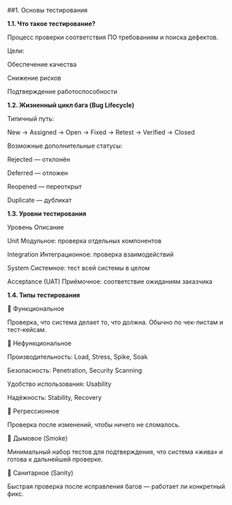 ##1. Основы тестирования

**1.1. Что такое тестирование?**

Процесс проверки соответствия ПО требованиям и поиска дефектов.

Цели:

Обеспечение качества

Снижение рисков

Подтверждение работоспособности

**1.2. Жизненный цикл бага (Bug Lifecycle)**

Типичный путь:

New → Assigned → Open → Fixed → Retest → Verified → Closed

Возможные дополнительные статусы:

Rejected — отклонён

Deferred — отложен

Reopened — переоткрыт

Duplicate — дубликат

**1.3. Уровни тестирования**

Уровень           Описание

Unit              Модульное: проверка отдельных компонентов

Integration       Интеграционное: проверка взаимодействий

System            Системное: тест всей системы в целом

Acceptance (UAT)  Приёмочное: соответствие ожиданиям заказчика

**1.4. Типы тестирования**

🔹 Функциональное

Проверка, что система делает то, что должна. Обычно по чек-листам и тест-кейсам.

🔹 Нефункциональное

Производительность: Load, Stress, Spike, Soak

Безопасность: Penetration, Security Scanning

Удобство использования: Usability

Надёжность: Stability, Recovery

🔹 Регрессионное

Проверка после изменений, чтобы ничего не сломалось.

🔹 Дымовое (Smoke)

Минимальный набор тестов для подтверждения, что система «жива» и готова к дальнейшей проверке.

🔹 Санитарное (Sanity)

Быстрая проверка после исправления багов — работает ли конкретный фикс.

